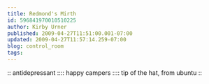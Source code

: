 ```yaml
---
title: Redmond's Mirth
id: 596841970010510225
author: Kirby Urner
published: 2009-04-27T11:51:00.001-07:00
updated: 2009-04-27T11:57:14.259-07:00
blog: control_room
tags: 
---
```


[](https://blogger.googleusercontent.com/img/b/R29vZ2xl/AVvXsEg0qsnsVUkFOdSE-f4FJBcDB8WS_ZkbQWSpJSekS6izfT-AXhgW1v3UjXrqkLvoQGk07niokZvNn4E1igV-hD7wPACWv1ltyr0R-WictVUK29HtvjzrfdQxclFe03Ieyj-0Y7PR/s1600-h/gates_on_acid.jpg):: antidepressant ::[](https://blogger.googleusercontent.com/img/b/R29vZ2xl/AVvXsEiZeICAIVBvA4H3bnkJWaDtT0PxFKP5Q1o7J7hhKCezMwL1eSYsW9_8rqv7nPkIxBzTxataLMfuJVqM9OHg0P6TfpdIBiwPWzYtuq1OqgUJ9JZFb_yqkpoFCMv0FgzfMkjCuKYo/s1600-h/windows_wall.jpg):: happy campers ::[](https://blogger.googleusercontent.com/img/b/R29vZ2xl/AVvXsEhD0VfmSgQGKmTuod8CYJeON21Cy3dokfqFInc8l8rHyXKa-OmjLuKU1BEy7-dKIXLHxBV1eqgaOs8_Xdx3sNNDxTgBPOOWAorec3ZJjWAVvw-PzIvMR6J_spzxdKeYtnjPzrWI/s1600-h/crazy_ubuntu.png):: tip of the hat, from ubuntu ::